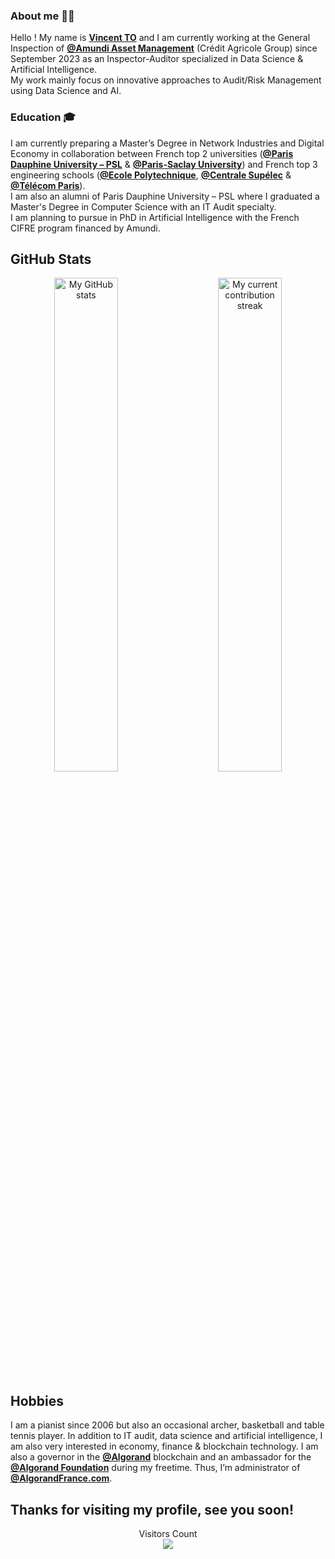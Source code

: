 ### About me 🙋‍♂️

Hello ! My name is [**Vincent TO**](https://www.linkedin.com/in/vincent-to-129758172/) and I am currently working at the General Inspection of [**@Amundi Asset Management**](https://about.amundi.com/) (Crédit Agricole Group) since September 2023 as an Inspector-Auditor specialized in Data Science & Artificial Intelligence.  
My work mainly focus on innovative approaches to Audit/Risk Management using Data Science and AI.  

### Education 🎓
I am currently preparing a Master’s Degree in Network Industries and Digital Economy in collaboration between French top 2 universities ([**@Paris Dauphine University – PSL**](https://dauphine.psl.eu/en/) & [**@Paris-Saclay University**](https://www.universite-paris-saclay.fr/en)) and French top 3 engineering schools ([**@Ecole Polytechnique**](https://www.polytechnique.edu/), [**@Centrale Supélec**](https://www.centralesupelec.fr/en) & [**@Télécom Paris**](https://www.telecom-paris.fr/en/home)).  
I am also an alumni of Paris Dauphine University – PSL where I graduated a Master's Degree in Computer Science with an IT Audit specialty.  
I am planning to pursue in PhD in Artificial Intelligence with the French CIFRE program financed by Amundi.

## GitHub Stats

<p align="center">
  <img alt="My GitHub stats" src="https://github-readme-stats.vercel.app/api?username=tovincent&show_icons=true&theme=dark&hide_border=true&locale=en&count_private=true&custom_title=My%20GitHub%20stats" width="45%">
&nbsp; &nbsp; &nbsp; &nbsp;
  <img alt="My current contribution streak" src="http://github-readme-streak-stats.herokuapp.com?user=tovincent&theme=dark&hide_border=true&date_format=j%20M%5B%20Y%5D" width="45%">
</p>

## Hobbies
I am a pianist since 2006 but also an occasional archer, basketball and table tennis player.
In addition to IT audit, data science and artificial intelligence, I am also very interested in economy, finance & blockchain technology.
I am also a governor in the [**@Algorand**](https://algorand.com) blockchain and an ambassador for the [**@Algorand Foundation**](https://www.algorand.foundation/) during my freetime.
Thus, I’m administrator of [**@AlgorandFrance.com**](https://algorandfrance.com).  

## Thanks for visiting my profile, see you soon!

<p align="center"> 
   Visitors Count<br>
   <img src="https://profile-counter.glitch.me/tovincent/count.svg" />
 </p>
